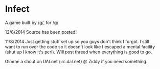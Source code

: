 Infect
======

A game built by /g/, for /g/

12/8/2014
Source has been posted!

11/8/2014
Just getting stuff set up so you guys don't think I forgot.
I still want to run over the code so it doesn't look like I 
escaped a mental facility (shut up I know it's perl).
Will post thread when everything is good to go.

Gimme a shout on DALnet (irc.dal.net) @ Ziddy if you need something.
